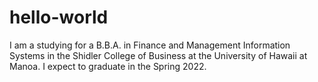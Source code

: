 # hello-world
I am a studying for a B.B.A. in Finance and Management Information Systems in the Shidler College of Business at the University of Hawaii at Manoa. I expect to graduate in the Spring 2022.

